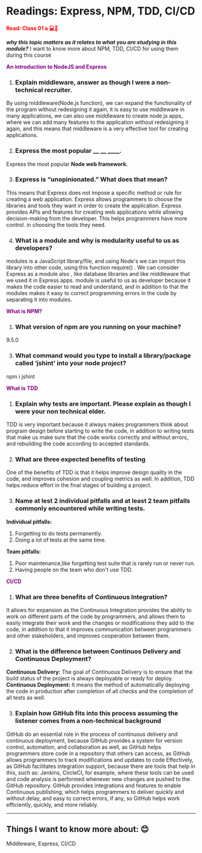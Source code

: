 # Readings: Express, NPM, TDD, CI/CD

**<span style="color:red">Read: Class 01 a 💻📗</span>**

 ***why this topic matters as it relates to what you are studying in this module?***
    I want to know more about NPM, TDD, CI/CD for using them during this course

**<span style="color:purple">An introduction to NodeJS and Express</span>**

1. ### Explain middleware, answer as though I were a non-technical recruiter.
By using middleware(Node.js function), we can expand the functionality of the program without redesigning it again, it is easy to use middleware in many applications, we can also use middleware to create node.js apps, where we can add many features to the application without redesigning it again, and this means that middleware is a very effective tool for creating applications.

2. ### Express the most popular __ __ ____.
 Express the most popular **Node web framework.**

3. ### Express is “unopinionated.” What does that mean?
This means that Express does not impose a specific method or rule for creating a web application. Express allows programmers to choose the libraries and tools they want in order to create the application. Express provides APIs and features for creating web applications while allowing decision-making from the developer. This helps programmers have more control. in choosing the tools they need.

4. ### What is a module and why is modularity useful to us as developers?
modules is a JavaScript library/file, and using Node's we can import this library  into other code, using this function require() .
We  can consider Express as a module also , like database libraries and like middleware that we used it in Express apps.
module is useful to us as developer because it makes the code easier to read and understand, and in addition to that the modules makes it easy to correct programming errors in the code by separating it into modules.


**<span style="color:purple">What is NPM?</span>**

1. ### What version of npm are you running on your machine?
9.5.0

3. ### What command would you type to install a library/package called ‘jshint’ into your node project?
npm i jshint



**<span style="color:purple">What is TDD</span>**

1. ### Explain why tests are important. Please explain as though I were your non technical elder.
TDD is very important because it always makes programmers think about program design before starting to write the code, in addition to writing tests that make us make sure that the code works correctly and without errors, and rebuilding the code according to accepted standards.

2. ### What are three expected benefits of testing
One of the benefits of TDD is that it helps improve design quality in the code, and improves cohesion and coupling metrics as well. In addition, TDD helps reduce effort in the final stages of building a project.

3. ### Name at lest 2 individual pitfalls and at least 2 team pitfalls commonly encountered while writing tests.

**Individual pitfalls:**
1. Forgetting to do tests permanently.
2. Doing a lot of tests at the same time.

**Team pitfalls:**
1. Poor maintenance,like forgetting test suite that is rarely run or never run.
2. Having people on the team who don't use TDD.


**<span style="color:purple">CI/CD</span>**

1. ### What are three benefits of Continuous Integration?
It allows for expansion as the  Continuous Integration provides the ability to work on different parts of the code by programmers, and allows them to easily integrate their work and the changes or modifications they add to the code, in addition to that it improves communication between programmers and other stakeholders, and improves cooperation between them.

2. ### What is the difference between Continuos Delivery and  Continuous Deployment?
**Continuous Delivery:** 
The goal of Continuous Delivery is to ensure that the build status of the project is always deployable or ready for deploy.
**Continuous Deployment:**
It means the method of automatically deploying  the code in production after  completion of all checks and the completion of all tests as well.


3. ### Explain how GitHub fits into this process assuming the listener comes from a non-technical background
GitHub  do an essential role in the process of continuous delivery and continuous deployment, because GitHub provides a system for version control, automation, and collaboration as well, as GitHub helps programmers store code in a repository that others can access, as GitHub allows programmers to track modifications and updates to code Effectively, as GitHub facilitates integration support, because there are tools that help in this, such as: Jenkins, CircleCI, for example, where these tools can be used and code analysis is performed whenever new changes are pushed to the GitHub repository. GitHub provides integrations and features to enable Continuous publishing, which helps programmers to deliver quickly and without delay, and easy to correct errors, if any, so GitHub helps work efficiently, quickly, and more reliably.

___________
## Things I want to know more about: 😊
Middleware, Express, CI/CD 


